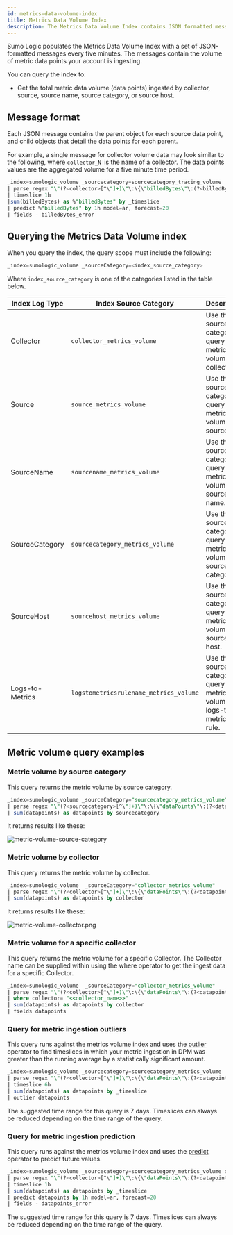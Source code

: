 ```yaml
---
id: metrics-data-volume-index
title: Metrics Data Volume Index
description: The Metrics Data Volume Index contains JSON formatted messages that contain parent objects for each source data point, and child objects that detail the data points for each parent.
---
```



Sumo Logic populates the Metrics Data Volume Index with a set of JSON-formatted messages every five minutes. The messages contain the volume of metric data points your account is ingesting. 

You can query the index to:

* Get the total metric data volume (data points) ingested by collector, source, source name, source category, or source host. 

## Message format

Each JSON message contains the parent object for each source data point, and child objects that detail the data points for each parent.

For example, a single message for collector volume data may look similar to the following, where `collector_N `is the name of a collector. The data points values are the aggregated volume for a five minute time
period.

```sql
_index=sumologic_volume _sourcecategory=sourcecategory_tracing_volume
| parse regex "\"(?<collector>[^\"]+)\"\:\{\"billedBytes\"\:(?<billedBytes>\d+)\,\"spansCount\"\:(?<spansCount>\d+)\}" multi
| timeslice 1h
|sum(billedBytes) as %"billedBytes" by _timeslice
| predict %"billedBytes" by 1h model=ar, forecast=20
| fields - billedBytes_error
```

## Querying the Metrics Data Volume index

When you query the index, the query scope must include the following:

```sql
_index=sumologic_volume _sourceCategory=<index_source_category>
```

Where `index_source_category` is one of the categories listed in the table below.

| Index Log Type | Index Source Category | Description |
|--|--|--|
| Collector | `collector_metrics_volume` | Use this source category to query metric volume by collector. |
| Source | `source_metrics_volume` | Use this source category to query metric volume by source. |
| SourceName | `sourcename_metrics_volume` | Use this source category to query metric volume by source name.  |
| SourceCategory | `sourcecategory_metrics_volume` | Use this source category to query metric volume by source category. |
| SourceHost | `sourcehost_metrics_volume` | Use this source category to query metric volume by source host.  |
| Logs-to-Metrics | `logstometricsrulename_metrics_volume` | Use this source category to query metric volume by logs-to-metrics rule. |

## Metric volume query examples

### Metric volume by source category

This query returns the metric volume by source category.

```sql
_index=sumologic_volume _sourceCategory="sourcecategory_metrics_volume"
| parse regex "\"(?<sourcecategory>[^\"]+)\"\:\{\"dataPoints\"\:(?<datapoints>\d+)\}" multi
| sum(datapoints) as datapoints by sourcecategory
```

It returns results like these:

![metric-volume-source-category](/img/ingestion-and-volume/metric-volume-source-category.png)

### Metric volume by collector

This query returns the metric volume by collector.

```sql
_index=sumologic_volume  _sourceCategory="collector_metrics_volume"
| parse regex "\"(?<collector>[^\"]+)\"\:\{\"dataPoints\"\:(?<datapoints>\d+)\}" multi
| sum(datapoints) as datapoints by collector
```

It returns results like these:

![metric-volume-collector.png](/img/ingestion-and-volume/metric-volume-collector.png)

### Metric volume for a specific collector

This query returns the metric volume for a specific Collector. The Collector name can be supplied within using the where operator to get the ingest data for a specific Collector.

```sql
_index=sumologic_volume  _sourceCategory="collector_metrics_volume"
| parse regex "\"(?<collector>[^\"]+)\"\:\{\"dataPoints\"\:(?<datapoints>\d+)\}" multi
| where collector= "<<collector_name>>"
| sum(datapoints) as datapoints by collector
| fields datapoints
```

### Query for metric ingestion outliers 

This query runs against the metrics volume index and uses the [outlier](/docs/search/search-query-language/operators#manually-cast-data-to-string-or-number) operator to find timeslices in which your metric ingestion in DPM was greater than the running average by a statistically significant amount. 

```sql
_index=sumologic_volume _sourcecategory=sourcecategory_metrics_volume
| parse regex "\"(?<collector>[^\"]+)\"\:\{\"dataPoints\"\:(?<datapoints>\d+)\}" multi
| timeslice 6h
| sum(datapoints) as datapoints by _timeslice
| outlier datapoints
```

The suggested time range for this query is 7 days. Timeslices can always be reduced depending on the time range of the query.

### Query for metric ingestion prediction 

This query runs against the metrics volume index and uses the [predict](../../../search/search-query-language/operators#predict) operator to predict future values.

```sql
_index=sumologic_volume _sourcecategory=sourcecategory_metrics_volume datapoints
| parse regex "\"(?<collector>[^\"]+)\"\:\{\"dataPoints\"\:(?<datapoints>\d+)\}" multi
| timeslice 1h
| sum(datapoints) as datapoints by _timeslice
| predict datapoints by 1h model=ar, forecast=20
| fields - datapoints_error
```

The suggested time range for this query is 7 days. Timeslices can always be reduced depending on the time range of the query.
